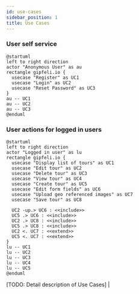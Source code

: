 ```yaml
---
id: use-cases
sidebar_position: 1
title: Use Cases
---
```

### User self service
```plantuml User sign up
@startuml
left to right direction
actor "Anonymous User" as au
rectangle gipfeli.io {
  usecase "Register" as UC1
  usecase "Login" as UC2
  usecase "Reset Password" as UC3
}
au -- UC1
au -- UC2
au -- UC3
@enduml
```

### User actions for logged in users

```plantuml Tour administration
@startuml
left to right direction
actor "Logged in user" as lu
rectangle gipfeli.io {
  usecase "Display list of tours" as UC1
  usecase "Edit tour" as UC2
  usecase "Delete tour" as UC3
  usecase "View tour" as UC4
  usecase "Create tour" as UC5
  usecase "Edit form fields" as UC6
  usecase "Upload geo referenced images" as UC7
  usecase "Save tour" as UC8
  
  UC2 -up.> UC6 : <<include>>
  UC5 .> UC6 : <<include>>
  UC2 .> UC8 : <<include>>
  UC5 .> UC8 : <<include>>
  UC2 <. UC7 : <<extend>>
  UC5 <. UC7 : <<extend>>
}
lu -- UC1
lu -- UC2
lu -- UC3
lu -- UC4
lu -- UC5
@enduml
```
[TODO: Detail description of Use Cases]                      |